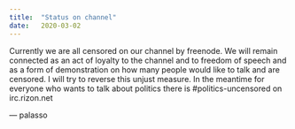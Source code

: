```yaml
---
title:  "Status on channel"
date:   2020-03-02
---
```

Currently we are all censored on our channel by freenode. We will remain connected as an act of loyalty to the channel and to freedom of speech and as a form of demonstration on how many people would like to talk and are censored. I will try to reverse this unjust measure. In the meantime for everyone who wants to talk about politics there is #politics-uncensored on irc.rizon.net

— palasso
